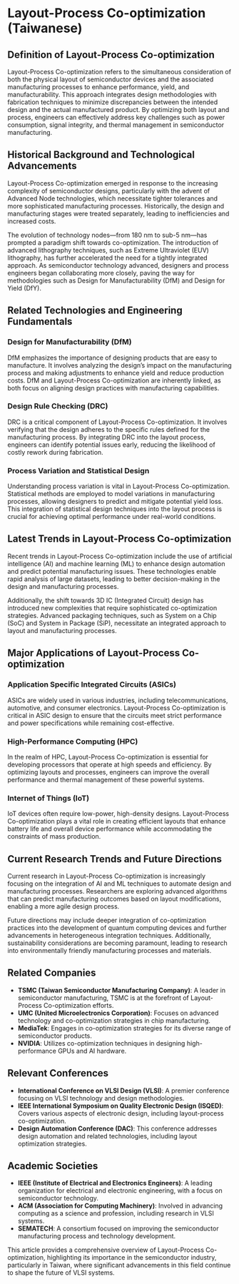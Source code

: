 # Layout-Process Co-optimization (Taiwanese)

## Definition of Layout-Process Co-optimization

Layout-Process Co-optimization refers to the simultaneous consideration of both the physical layout of semiconductor devices and the associated manufacturing processes to enhance performance, yield, and manufacturability. This approach integrates design methodologies with fabrication techniques to minimize discrepancies between the intended design and the actual manufactured product. By optimizing both layout and process, engineers can effectively address key challenges such as power consumption, signal integrity, and thermal management in semiconductor manufacturing.

## Historical Background and Technological Advancements

Layout-Process Co-optimization emerged in response to the increasing complexity of semiconductor designs, particularly with the advent of Advanced Node technologies, which necessitate tighter tolerances and more sophisticated manufacturing processes. Historically, the design and manufacturing stages were treated separately, leading to inefficiencies and increased costs. 

The evolution of technology nodes—from 180 nm to sub-5 nm—has prompted a paradigm shift towards co-optimization. The introduction of advanced lithography techniques, such as Extreme Ultraviolet (EUV) lithography, has further accelerated the need for a tightly integrated approach. As semiconductor technology advanced, designers and process engineers began collaborating more closely, paving the way for methodologies such as Design for Manufacturability (DfM) and Design for Yield (DfY).

## Related Technologies and Engineering Fundamentals

### Design for Manufacturability (DfM)

DfM emphasizes the importance of designing products that are easy to manufacture. It involves analyzing the design’s impact on the manufacturing process and making adjustments to enhance yield and reduce production costs. DfM and Layout-Process Co-optimization are inherently linked, as both focus on aligning design practices with manufacturing capabilities.

### Design Rule Checking (DRC)

DRC is a critical component of Layout-Process Co-optimization. It involves verifying that the design adheres to the specific rules defined for the manufacturing process. By integrating DRC into the layout process, engineers can identify potential issues early, reducing the likelihood of costly rework during fabrication.

### Process Variation and Statistical Design

Understanding process variation is vital in Layout-Process Co-optimization. Statistical methods are employed to model variations in manufacturing processes, allowing designers to predict and mitigate potential yield loss. This integration of statistical design techniques into the layout process is crucial for achieving optimal performance under real-world conditions.

## Latest Trends in Layout-Process Co-optimization

Recent trends in Layout-Process Co-optimization include the use of artificial intelligence (AI) and machine learning (ML) to enhance design automation and predict potential manufacturing issues. These technologies enable rapid analysis of large datasets, leading to better decision-making in the design and manufacturing processes. 

Additionally, the shift towards 3D IC (Integrated Circuit) design has introduced new complexities that require sophisticated co-optimization strategies. Advanced packaging techniques, such as System on a Chip (SoC) and System in Package (SiP), necessitate an integrated approach to layout and manufacturing processes.

## Major Applications of Layout-Process Co-optimization

### Application Specific Integrated Circuits (ASICs)

ASICs are widely used in various industries, including telecommunications, automotive, and consumer electronics. Layout-Process Co-optimization is critical in ASIC design to ensure that the circuits meet strict performance and power specifications while remaining cost-effective.

### High-Performance Computing (HPC)

In the realm of HPC, Layout-Process Co-optimization is essential for developing processors that operate at high speeds and efficiency. By optimizing layouts and processes, engineers can improve the overall performance and thermal management of these powerful systems.

### Internet of Things (IoT)

IoT devices often require low-power, high-density designs. Layout-Process Co-optimization plays a vital role in creating efficient layouts that enhance battery life and overall device performance while accommodating the constraints of mass production.

## Current Research Trends and Future Directions

Current research in Layout-Process Co-optimization is increasingly focusing on the integration of AI and ML techniques to automate design and manufacturing processes. Researchers are exploring advanced algorithms that can predict manufacturing outcomes based on layout modifications, enabling a more agile design process.

Future directions may include deeper integration of co-optimization practices into the development of quantum computing devices and further advancements in heterogeneous integration techniques. Additionally, sustainability considerations are becoming paramount, leading to research into environmentally friendly manufacturing processes and materials.

## Related Companies

- **TSMC (Taiwan Semiconductor Manufacturing Company)**: A leader in semiconductor manufacturing, TSMC is at the forefront of Layout-Process Co-optimization efforts.
- **UMC (United Microelectronics Corporation)**: Focuses on advanced technology and co-optimization strategies in chip manufacturing.
- **MediaTek**: Engages in co-optimization strategies for its diverse range of semiconductor products.
- **NVIDIA**: Utilizes co-optimization techniques in designing high-performance GPUs and AI hardware.

## Relevant Conferences

- **International Conference on VLSI Design (VLSI)**: A premier conference focusing on VLSI technology and design methodologies.
- **IEEE International Symposium on Quality Electronic Design (ISQED)**: Covers various aspects of electronic design, including layout-process co-optimization.
- **Design Automation Conference (DAC)**: This conference addresses design automation and related technologies, including layout optimization strategies.

## Academic Societies

- **IEEE (Institute of Electrical and Electronics Engineers)**: A leading organization for electrical and electronic engineering, with a focus on semiconductor technology.
- **ACM (Association for Computing Machinery)**: Involved in advancing computing as a science and profession, including research in VLSI systems.
- **SEMATECH**: A consortium focused on improving the semiconductor manufacturing process and technology development. 

This article provides a comprehensive overview of Layout-Process Co-optimization, highlighting its importance in the semiconductor industry, particularly in Taiwan, where significant advancements in this field continue to shape the future of VLSI systems.
